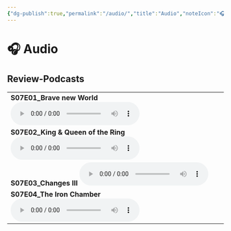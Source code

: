 ```yaml
---
{"dg-publish":true,"permalink":"/audio/","title":"Audio","noteIcon":"🎧"}
---
```


# 🎧 **Audio**

## Review-Podcasts

<table>
<tr><td>
<b>S07E01_Brave new World</b>
<audio controls>
  <source src="https://github.com/CptSpaulding1980/choke-slam-wrestling/releases/download/audio/S07E01_Review-Podcast_Brave_New_World" type="audio/mpeg">
</audio>
</td></tr>
<tr>
<td>
<b>S07E02_King & Queen of the Ring</b>
<audio controls>
  <source src="https://github.com/CptSpaulding1980/choke-slam-wrestling/releases/download/audio/S07E02_Review-Podcast_King_._Queen_of_the_Ring" type="audio/mpeg">
</audio>
</td></tr>
<tr>
<td>
<b> S07E03_Changes III</b>
<audio controls>
  <source src="https://github.com/CptSpaulding1980/choke-slam-wrestling/releases/download/audio/S07E03_Review-Podcast_Changes_III.mp3" type="audio/mpeg">
</audio>
</td></tr>
<tr>
<td>
<b> S07E04_The Iron Chamber</b>
<audio controls>
  <source src="https://github.com/CptSpaulding1980/choke-slam-wrestling/releases/download/audio/S07E04_Review-Podcast_The_Iron_Chamber.mp3" type="audio/mpeg">
</audio>
</td></tr>
</table>